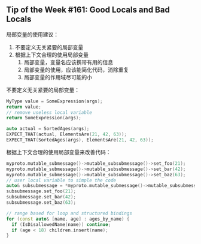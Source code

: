 ## Tip of the Week #161: Good Locals and Bad Locals

局部变量的使用建议：

1. 不要定义无关紧要的局部变量
2. 根据上下文合理的使用局部变量
   1. 局部变量，变量名应该携带有用的信息
   2. 局部变量的使用，应该能简化代码，消除重复
   3. 局部变量的作用域尽可能的小

不要定义无关紧要的局部变量：

```c++
MyType value = SomeExpression(args);
return value;
// remove useless local variable
return SomeExpression(args);

auto actual = SortedAges(args);
EXPECT_THAT(actual, ElementsAre(21, 42, 63));
EXPECT_THAT(SortedAges(args), ElementsAre(21, 42, 63));
```

根据上下文合理的使用局部变量来改善代码：

```c++
myproto.mutable_submessage()->mutable_subsubmessage()->set_foo(21);
myproto.mutable_submessage()->mutable_subsubmessage()->set_bar(42);
myproto.mutable_submessage()->mutable_subsubmessage()->set_baz(63);
// user local variable to simple the code
auto& subsubmessage = *myproto.mutable_submessage()->mutable_subsubmessage();
subsubmessage.set_foo(21);
subsubmessage.set_bar(42);
subsubmessage.set_baz(63);

// range based for loop and structured bindings
for (const auto& [name, age] : ages_by_name) {
  if (IsDisallowedName(name)) continue;
  if (age < 18) children.insert(name);
}
```

